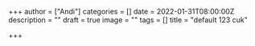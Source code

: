 +++
author = ["Andi"]
categories = []
date = 2022-01-31T08:00:00Z
description = ""
draft = true
image = ""
tags = []
title = "default 123 cuk"

+++
